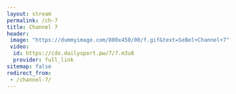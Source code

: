 ```yaml
---
layout: stream
permalink: /ch-7
title: Channel 7
header:
 image: "https://dummyimage.com/800x450/00/f.gif&text=SeBel+Channel+7"
 video:
  id: https://cdx.dailysport.pw/7/7.m3u8
  provider: full_link
sitemap: false
redirect_from:
 - /channel-7/
---
```

<style>h1#page-title{display:none;height:0;visibility:hidden;!important</style>

